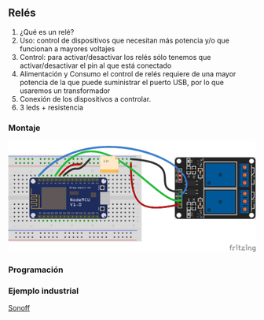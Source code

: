 ## Relés

1. ¿Qué es un relé?
1. Uso:  control de dispositivos que necesitan más potencia y/o que funcionan a mayores voltajes
1. Control: para activar/desactivar los relés sólo tenemos que activar/desactivar el pin al que está conectado
1. Alimentación y Consumo el control de relés requiere de una mayor potencia de la que puede suministrar el puerto USB, por lo que usaremos un transformador
1. Conexión de los dispositivos a controlar.
  1. 3 leds + resistencia

### Montaje

![Relés](./images/Reles_bb.png)

### Programación

### Ejemplo industrial
[Sonoff](
https://programarfacil.com/esp8266/domotica-sonoff-wifi-espurna/)
